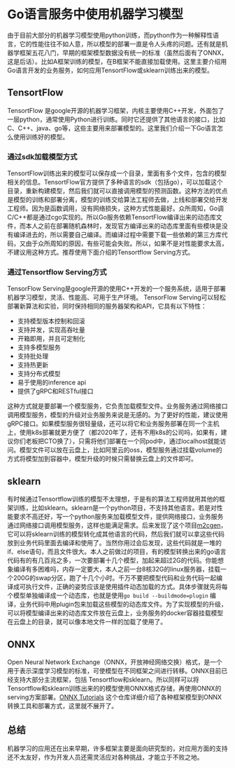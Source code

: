 # Go语言服务中使用机器学习模型
由于目前大部分的机器学习模型使用python训练，而python作为一种解释性语言，它的性能往往不如人意，所以模型的部署一直是令人头疼的问题。还有就是机器学框架五花八门，早期的框架模型数据没有统一的标准（虽然后面有了ONNX，这是后话）。比如A框架训练的模型，在B框架不能直接加载使用。这里主要介绍用Go语言开发的业务服务，如何应用TensortFlow或sklearn训练出来的模型。

## TensortFlow
TensortFlow 是google开源的机器学习框架，内核主要使用C++开发，外面包了一层python，通常使用Python进行训练。同时它还提供了其他语言的接口，比如C、C++、java、go等，这些主要用来部署模型的。这里我们介绍一下Go语言怎么使用训练好的模型。

### 通过sdk加载模型方式
TensortFlow训练出来的模型可以保存成一个目录，里面有多个文件，包含的模型相关的信息。TensortFlow官方提供了多种语言的sdk（包括go），可以加载这个目录，重新构建模型，然后我们就可以直接调用模型的预测函数。这种方法的优点是模型的训练和部署分离，模型的训练交给算法工程师去做，上线和部署交给开发工程师。因为是函数调用，没有网络损失，这种方式性能最好。众所周知，Go调C/C++都是通过cgo实现的。所以Go服务依赖TensortFlow编译出来的动态库文件，而本人之前在部署随机森林时，发现官方编译出来的动态库里面有些模块是没有编译进去的，所以需要自己编译。而编译过程中需要下载一些依赖的第三方库代码，又由于众所周知的原因，有些可能会失败。所以，如果不是对性能要求太高，不建议用这种方式。推荐使用下面介绍的Tensortflow Serving方式。

### 通过Tensortflow Serving方式
TensorFlow Serving是google开源的使用C++开发的一个服务系统，适用于部署机器学习模型，灵活、性能高、可用于生产环境。 TensorFlow Serving可以轻松部署新算法和实验，同时保持相同的服务器架构和API，它具有以下特性： 
- 支持模型版本控制和回滚
- 支持并发，实现高吞吐量
- 开箱即用，并且可定制化
- 支持多模型服务
- 支持批处理
- 支持热更新
- 支持分布式模型
- 易于使用的inference api
- 提供了gRPC和RESTful接口

这种方式就是要部署一个模型服务，它负责加载模型文件。业务服务通过网络接口调用模型服务，模型的升级对业务服务来说是无感的。为了更好的性能，建议使用gRPC接口。如果模型服务很轻量级，还可以将它和业务服务部署在同一个主机上，使用k8s部署就更方便了（都2020年了，还有不用k8s的公司吗，如果有，建议你们老板把CTO换了），只需将他们部署在一个同pod中，通过localhost就能访问。模型文件可以放在云盘上，比如阿里云的oss，模型服务通过挂载volume的方式将模型加到容器中，模型升级的时候只需替换云盘上的文件即可。

## sklearn
有时候通过Tensortflow训练的模型不太理想，于是有的算法工程师就用其他的框架训练，比如sklearn。sklearn是一个python项目，不支持其他语言。若是对性能要求不高还好，写一个python服务来加载模型文件，提供网络接口，业务服务通过网络接口调用模型服务，这样也能满足需求。后来发现了这个项目[m2cgen](https://github.com/BayesWitnesses/m2cgen)，它可以将sklearn训练的模型转化成其他语言的代码，然后我们就可以拿这些代码放到业务代码里面去编译和使用了。当然你用过会后发现，这些代码就是一堆的if、else语句，而且文件很大。本人之前做过的项目，有的模型转换出来的go语言代码有的有几百兆之多，一次要部署十几个模型，加起来超过2G的代码。你能想象编译有多困难吗，内存一定要大，本人之前一台8核32G的linux服务器，挂载一个200G的swap分区，跑了十几个小时。千万不要把模型代码和业务代码一起编译成可执行文件，正确的姿势应该是使用插件动态加载的方式。具体步骤就先将每个模型单独编译成一个动态库，也就是使用`go build --buildmode=plugin` 编译，业务代码中用plugin包来加载这些模型的动态库文件。为了实现模型的升级，可以将模型编译出来的动态库文件放在云盘上，业务服务的docker容器挂载模型在云盘上的目录，就可以像本地文件一样的加载了使用了。

## ONNX
Open Neural Network Exchange（ONNX，开放神经网络交换）格式，是一个用于表示深度学习模型的标准，可使模型在不同框架之间进行转移。ONNX目前已经支持大部分主流框架，包括
Tensortflow和sklearn。所以同样可以将Tensortflow和sklearn训练出来的的模型使用ONNX格式存储，再使用ONNX的serving方案部署。[ONNX Tutorials](https://github.com/onnx/tutorials) 这个仓库详细介绍了各种框架模型到ONNX转换工具和部署方式，这里就不展开了。

## 总结
机器学习的应用还在出来早期，许多框架主要是面向研究型的，对应用方面的支持还不太友好，作为开发人员还需灵活应对各种挑战，才能立于不败之地。


